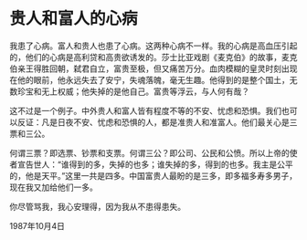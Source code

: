 # 贵人和富人的心病

我患了心病。富人和贵人也患了心病。这两种心病不一样。我的心病是高血压引起的，他们的心病是高利贷和高贵欲诱发的。莎士比亚戏剧《麦克伯》的故事，麦克伯亲王得胜回朝，弑君自立，富贵至极，但又痛苦万分。血肉模糊的皇灵时刻出现在他的眼前，他永远失去了安宁，失魂落魄，毫无生趣。他得到的是整个国土，无数珍宝和无上权威；他失掉的是他自己。富贵等浮云，与人何有哉？

这不过是一个例子。中外贵人和富人皆有程度不等的不安、忧虑和恐惧。我们也可以反证：凡是日夜不安、忧虑和恐惧的人，都是准贵人和准富人。他们最关心是三票和三公。

何谓三票？即选票、钞票和支票。何谓三公？即公司、公民和公愤。所以上帝的使者宣告世人：“谁得到的多，失掉的也多；谁失掉的多，得到的也多。我主是公平的，他是天平。”这里一共是四多。中国富贵人最盼的是三多，即多福多寿多男子，现在我又加给他们一多。

你尽管骂我，我心安理得，因为我从不患得患失。

1987年10月4日

